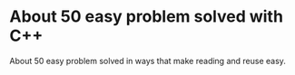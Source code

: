 # About 50 easy problem solved with C++
About 50 easy problem solved in ways that make reading and reuse easy.
